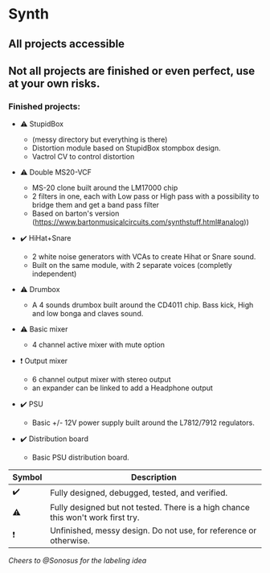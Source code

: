 # Synth

## All projects accessible

## Not all projects are finished or even perfect, use at your own risks.

### Finished projects:

- :warning: StupidBox 
    - (messy directory but everything is there)  
    - Distortion module based on StupidBox stompbox design. 
    - Vactrol CV to control distortion 

- :warning: Double MS20-VCF
    - MS-20 clone built around the LM17000 chip
    - 2 filters in one, each with Low pass or High pass with a possibility to bridge them and get a band pass filter
    - Based on barton's version (https://www.bartonmusicalcircuits.com/synthstuff.html#analog))

- :heavy_check_mark: HiHat+Snare
    - 2 white noise generators with VCAs to create Hihat or Snare sound. 
    - Built on the same module, with 2 separate voices (completly independent)
- :warning: Drumbox 
    - A 4 sounds drumbox built around the CD4011 chip. Bass kick, High and low bonga and claves sound. 

- :warning: Basic mixer 
    - 4 channel active mixer with mute option
- :heavy_exclamation_mark: Output mixer 
    - 6 channel output mixer with stereo output
    - an expander can be linked to add a Headphone output

- :heavy_check_mark:  PSU
    - Basic +/- 12V power supply built around the L7812/7912 regulators.
-  :heavy_check_mark:  Distribution board
    - Basic PSU distribution board.


| Symbol | Description |
| ----------- | ----------- |
| :heavy_check_mark: | Fully designed, debugged, tested, and verified. |
| :warning: | Fully designed but not tested. There is a high chance this won't work first try. |
| :heavy_exclamation_mark: | Unfinished, messy design. Do not use, for reference or otherwise. |

*Cheers to @Sonosus for the labeling idea*
